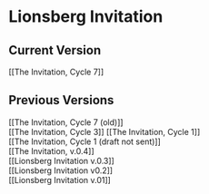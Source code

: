 # Lionsberg Invitation

## Current Version

[[The Invitation, Cycle 7]]  

## Previous Versions 

[[The Invitation, Cycle 7 (old)]]  
[[The Invitation, Cycle 3]] 
[[The Invitation, Cycle 1]]  
[[The Invitation, Cycle 1 (draft not sent)]]  
[[The Invitation, v.0.4]]  
[[Lionsberg Invitation v.0.3]]  
[[Lionsberg Invitation v0.2]]  
[[Lionsberg Invitation v.01]]   


